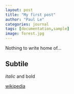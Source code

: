```yaml
---
layout: post
title: "My first post"
author: "Paul Le"
categories: journal
tags: [documentation,sample]
image: forest.jpg
---
```

Nothing to write home of... 

## Subtile 

*italic* and bold 

[wikipedia](https://wikipedia.org)
